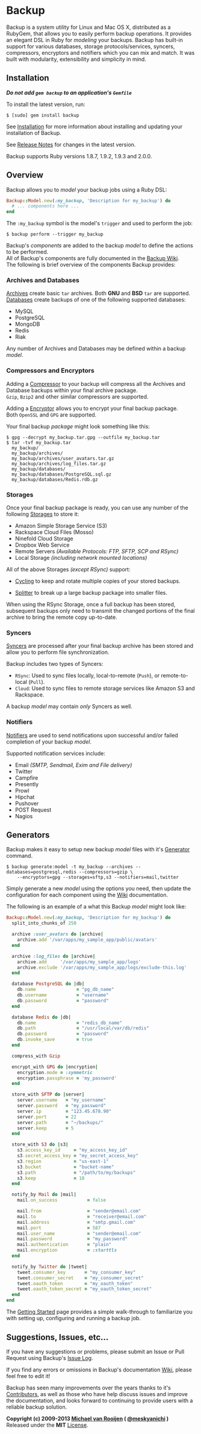 Backup
======

Backup is a system utility for Linux and Mac OS X, distributed as a RubyGem, that allows you to easily perform backup
operations. It provides an elegant DSL in Ruby for _modeling_ your backups. Backup has built-in support for various
databases, storage protocols/services, syncers, compressors, encryptors and notifiers which you can mix and match. It
was built with modularity, extensibility and simplicity in mind.

## Installation

**_Do not add `gem backup` to an application's `Gemfile`_**

To install the latest version, run:

    $ [sudo] gem install backup

See [Installation](https://github.com/meskyanichi/backup/wiki/Installation) for more information about installing and
updating your installation of Backup.

See [Release Notes](https://github.com/meskyanichi/backup/wiki/Release-Notes) for changes in the latest version.

Backup supports Ruby versions 1.8.7, 1.9.2, 1.9.3 and 2.0.0.

## Overview

Backup allows you to _model_ your backup jobs using a Ruby DSL:

```rb
Backup::Model.new(:my_backup, 'Description for my_backup') do
  # ... components here ...
end
```

The `:my_backup` symbol is the model's `trigger` and used to perform the job:

    $ backup perform --trigger my_backup

Backup's _components_ are added to the backup _model_ to define the actions to be performed.  
All of Backup's components are fully documented in the [Backup Wiki](https://github.com/meskyanichi/backup/wiki).  
The following is brief overview of the components Backup provides:

### Archives and Databases

[Archives](https://github.com/meskyanichi/backup/wiki/Archives) create basic `tar` archives. Both **GNU** and **BSD**
`tar` are supported.  
[Databases](https://github.com/meskyanichi/backup/wiki/Databases) create backups of one of the following supported databases:

- MySQL
- PostgreSQL
- MongoDB
- Redis
- Riak

Any number of Archives and Databases may be defined within a backup _model_.

### Compressors and Encryptors

Adding a [Compressor](https://github.com/meskyanichi/backup/wiki/Compressors) to your backup will compress all the
Archives and Database backups within your final archive package.  
`Gzip`, `Bzip2` and other similar compressors are supported.

Adding a [Encryptor](https://github.com/meskyanichi/backup/wiki/Encryptors) allows you to encrypt your final backup package.  
Both `OpenSSL` and `GPG` are supported.

Your final backup _package_ might look something like this:

```text
$ gpg --decrypt my_backup.tar.gpg --outfile my_backup.tar
$ tar -tvf my_backup.tar
  my_backup/
  my_backup/archives/
  my_backup/archives/user_avatars.tar.gz
  my_backup/archives/log_files.tar.gz
  my_backup/databases/
  my_backup/databases/PostgreSQL.sql.gz
  my_backup/databases/Redis.rdb.gz
```

### Storages

Once your final backup package is ready, you can use any number of the following
[Storages](https://github.com/meskyanichi/backup/wiki/Storages) to store it:

- Amazon Simple Storage Service (S3)
- Rackspace Cloud Files (Mosso)
- Ninefold Cloud Storage
- Dropbox Web Service
- Remote Servers _(Available Protocols: FTP, SFTP, SCP and RSync)_
- Local Storage _(including network mounted locations)_

All of the above Storages _(except RSync)_ support:

- [Cycling](https://github.com/meskyanichi/backup/wiki/Cycling) to keep and rotate multiple copies
of your stored backups.

- [Splitter](https://github.com/meskyanichi/backup/wiki/Splitter) to break up a large
backup package into smaller files.

When using the RSync Storage, once a full backup has been stored, subsequent backups only need to
transmit the changed portions of the final archive to bring the remote copy up-to-date.

### Syncers

[Syncers](https://github.com/meskyanichi/backup/wiki/Syncers) are processed after your final backup archive has been
stored and allow you to perform file synchronization.

Backup includes two types of Syncers:

- `RSync`: Used to sync files locally, local-to-remote (`Push`), or remote-to-local (`Pull`).  
- `Cloud`: Used to sync files to remote storage services like Amazon S3 and Rackspace.

A backup _model_ may contain _only_ Syncers as well.

### Notifiers

[Notifiers](https://github.com/meskyanichi/backup/wiki/Notifiers) are used to send notifications upon successful and/or
failed completion of your backup _model_.

Supported notification services include:

- Email _(SMTP, Sendmail, Exim and File delivery)_
- Twitter
- Campfire
- Presently
- Prowl
- Hipchat
- Pushover
- POST Request
- Nagios


## Generators

Backup makes it easy to setup new backup _model_ files with it's [Generator](https://github.com/meskyanichi/backup/wiki/Generator) command.  

```
$ backup generate:model -t my_backup --archives --databases=postgresql,redis --compressors=gzip \
    --encryptors=gpg --storages=sftp,s3 --notifiers=mail,twitter
```

Simply generate a new _model_ using the options you need, then update the configuration for each component using the
[Wiki](https://github.com/meskyanichi/backup/wiki) documentation.

The following is an example of a what this Backup _model_ might look like:

```rb
Backup::Model.new(:my_backup, 'Description for my_backup') do
  split_into_chunks_of 250

  archive :user_avatars do |archive|
    archive.add '/var/apps/my_sample_app/public/avatars'
  end

  archive :log_files do |archive|
    archive.add     '/var/apps/my_sample_app/logs'
    archive.exclude '/var/apps/my_sample_app/logs/exclude-this.log'
  end

  database PostgreSQL do |db|
    db.name               = "pg_db_name"
    db.username           = "username"
    db.password           = "password"
  end

  database Redis do |db|
    db.name               = "redis_db_name"
    db.path               = "/usr/local/var/db/redis"
    db.password           = "password"
    db.invoke_save        = true
  end

  compress_with Gzip

  encrypt_with GPG do |encryption|
    encryption.mode = :symmetric
    encryption.passphrase = 'my_password'
  end

  store_with SFTP do |server|
    server.username   = "my_username"
    server.password   = "my_password"
    server.ip         = "123.45.678.90"
    server.port       = 22
    server.path       = "~/backups/"
    server.keep       = 5
  end

  store_with S3 do |s3|
    s3.access_key_id     = "my_access_key_id"
    s3.secret_access_key = "my_secret_access_key"
    s3.region            = "us-east-1"
    s3.bucket            = "bucket-name"
    s3.path              = "/path/to/my/backups"
    s3.keep              = 10
  end

  notify_by Mail do |mail|
    mail.on_success           = false

    mail.from                 = "sender@email.com"
    mail.to                   = "receiver@email.com"
    mail.address              = "smtp.gmail.com"
    mail.port                 = 587
    mail.user_name            = "sender@email.com"
    mail.password             = "my_password"
    mail.authentication       = "plain"
    mail.encryption           = :starttls
  end

  notify_by Twitter do |tweet|
    tweet.consumer_key       = "my_consumer_key"
    tweet.consumer_secret    = "my_consumer_secret"
    tweet.oauth_token        = "my_oauth_token"
    tweet.oauth_token_secret = "my_oauth_token_secret"
  end
end
```

The [Getting Started](https://github.com/meskyanichi/backup/wiki/Getting-Started) page provides a simple
walk-through to familiarize you with setting up, configuring and running a backup job.

## Suggestions, Issues, etc...

If you have any suggestions or problems, please submit an Issue or Pull Request using Backup's
[Issue Log](https://github.com/meskyanichi/backup/issues).

If you find any errors or omissions in Backup's documentation [Wiki](https://github.com/meskyanichi/backup/wiki),
please feel free to edit it!

Backup has seen many improvements over the years thanks to it's
[Contributors](https://github.com/meskyanichi/backup/contributors), as well as those who have help discuss issues and
improve the documentation, and looks forward to continuing to provide users with a reliable backup solution.

**Copyright (c) 2009-2013 [Michael van Rooijen](http://michaelvanrooijen.com/) ( [@meskyanichi](http://twitter.com/#!/meskyanichi) )**  
Released under the **MIT** [License](LICENSE.md).
